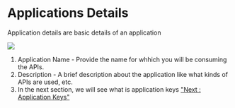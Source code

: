 Applications Details
====================

Application details are basic details of an application

![](../images/dashboard/applications/details_update_01.png)

1.  Application Name - Provide the name for whhich you will be consuming
    the APIs.
2.  Description - A brief description about the application like what
    kinds of APIs are used, etc.
3.  In the next section, we will see what is application keys ["Next :
    Application Keys"](appkeys)

